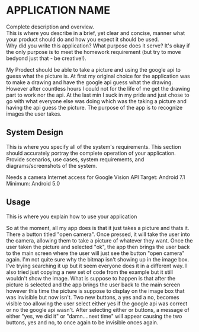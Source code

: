 # APPLICATION NAME
Complete description and overview.  
This is where you describe in a brief, yet clear and concise, manner what your product should do and how you expect it should be used.  
Why did you write this application?  What purpose does it serve?  It's okay if the only purpose is to meet the homework requirement (but try to move bedyond just that - be creative!).

My Prodect should be able to take a picture and using the google api to guess what the picture is. At first my original choice for the application was to make a drawing and have the
google api guess what the drawing. However after countless hours I could not for the life of me get the drawing part to work nor the api. At the last min I suck in my pride and just 
chose to go with what everyone else was doing which was the taking a picture and having the api guess the picture. The purpose of the app is to recognize images the user takes.

## System Design 
This is where you specify all of the system's requirements.  This section should accurately portray the complete operation of your application.  
Provide scenarios, use cases, system requirements, and diagrams/screenshots of the system.

Needs a camera
Internet access for Google Vision API
Target: Android 7.1
Minimum: Android 5.0

## Usage
This is where you explain how to use your application

So at the moment, all my app does is that it just takes a picture and thats it. There a button titled "open camera". Once pressed, it will take the user into the camera, allowing them
to take a picture of whatever they want. Once the user taken the picture and selected "ok", the app then brings the user back to the main screen where the user will just see the button
"open camera" again. I'm not quite sure why the bitmap isn't showing up in the image box. I've trying searching it up but it seem everyone does it in a different way. I also tried just 
copying a new set of code from the example but it still wouldn't show the image. What is suppose to happen is that after the picture is selected and the app brings the user back to the 
main screen however this time the picture is suppose to display on the image box that was invisible but now isn't. Two new buttons, a yes and a no, becomes visible too allowing the user 
select either yes if the google api was correct or no the google api wasn't. After selecting either or buttons, a message of either "yes, we did it" or "damn....next time" will appear
causing the two buttons, yes and no, to once again to be invisible onces again.